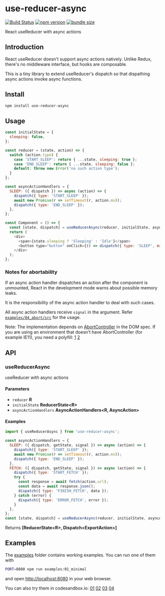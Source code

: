 # use-reducer-async

[![Build Status](https://travis-ci.com/dai-shi/use-reducer-async.svg?branch=master)](https://travis-ci.com/dai-shi/use-reducer-async)
[![npm version](https://badge.fury.io/js/use-reducer-async.svg)](https://badge.fury.io/js/use-reducer-async)
[![bundle size](https://badgen.net/bundlephobia/minzip/use-reducer-async)](https://bundlephobia.com/result?p=use-reducer-async)

React useReducer with async actions

## Introduction

React useReducer doesn't support async actions natively.
Unlike Redux, there's no middleware interface, but hooks are composable.

This is a tiny library to extend useReducer's dispatch
so that dispathing async actions invoke async functions.

## Install

```bash
npm install use-reducer-async
```

## Usage

```javascript
const initialState = {
  sleeping: false,
};

const reducer = (state, action) => {
  switch (action.type) {
    case 'START_SLEEP': return { ...state, sleeping: true };
    case 'END_SLEEP': return { ...state, sleeping: false };
    default: throw new Error('no such action type');
  }
};

const asyncActionHandlers = {
  SLEEP: ({ dispatch }) => async (action) => {
    dispatch({ type: 'START_SLEEP' });
    await new Promise(r => setTimeout(r, action.ms));
    dispatch({ type: 'END_SLEEP' });
  },
};

const Component = () => {
  const [state, dispatch] = useReducerAsync(reducer, initialState, asyncActionHandlers);
  return (
    <div>
      <span>{state.sleeping ? 'Sleeping' : 'Idle'}</span>
      <button type="button" onClick={() => dispatch({ type: 'SLEEP', ms: 1000 })}>Click</button>
    </div>
  );
};
```

### Notes for abortability

If an async action handler dispatches an action after the component is unmounted,
React in the development mode warns about possible memory leaks.

It is the responsibility of the async action handler to deal with such cases.

All async action handlers receive `signal` in the argument.
Refer [`examples/04_abort/src`](./examples/04_abort/src) for the usage.

Note: The implementation depends on [AbortController](https://developer.mozilla.org/en-US/docs/Web/API/AbortController) in the DOM spec.
If you are using an environment that doesn't have AbortController (for example IE11), you need a polyfill:
[1](https://github.com/mo/abortcontroller-polyfill)
[2](https://github.com/mysticatea/abort-controller)

## API

<!-- Generated by documentation.js. Update this documentation by updating the source code. -->

### useReducerAsync

useReducer with async actions

#### Parameters

-   `reducer` **R** 
-   `initialState` **ReducerState&lt;R>** 
-   `asyncActionHandlers` **AsyncActionHandlers&lt;R, AsyncAction>** 

#### Examples

```javascript
import { useReducerAsync } from 'use-reducer-async';

const asyncActionHandlers = {
  SLEEP: ({ dispatch, getState, signal }) => async (action) => {
    dispatch({ type: 'START_SLEEP' });
    await new Promise(r => setTimeout(r, action.ms));
    dispatch({ type: 'END_SLEEP' });
  },
  FETCH: ({ dispatch, getState, signal }) => async (action) => {
    dispatch({ type: 'START_FETCH' });
    try {
      const response = await fetch(action.url);
      const data = await response.json();
      dispatch({ type: 'FINISH_FETCH', data });
    } catch (error) {
      dispatch({ type: 'ERROR_FETCH', error });
    }
  },
};
const [state, dispatch] = useReducerAsync(reducer, initialState, asyncActionHandlers);
```

Returns **\[ReducerState&lt;R>, Dispatch&lt;ExportAction>]** 

## Examples

The [examples](examples) folder contains working examples.
You can run one of them with

```bash
PORT=8080 npm run examples:01_minimal
```

and open <http://localhost:8080> in your web browser.

You can also try them in codesandbox.io:
[01](https://codesandbox.io/s/github/dai-shi/use-reducer-async/tree/master/examples/01_minimal)
[02](https://codesandbox.io/s/github/dai-shi/use-reducer-async/tree/master/examples/02_typescript)
[03](https://codesandbox.io/s/github/dai-shi/use-reducer-async/tree/master/examples/03_getstate)
[04](https://codesandbox.io/s/github/dai-shi/use-reducer-async/tree/master/examples/04_abort)
